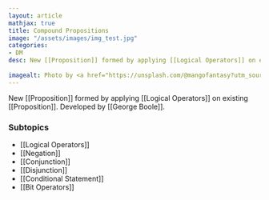 ```yaml
---
layout: article
mathjax: true
title: Compound Propositions
image: "/assets/images/img_test.jpg"
categories:
- DM
desc: New [[Proposition]] formed by applying [[Logical Operators]] on existing [[Proposition]].
 
imagealt: Photo by <a href="https://unsplash.com/@mangofantasy?utm_source=unsplash&utm_medium=referral&utm_content=creditCopyText">Tim Johnson</a> on <a href="https://unsplash.com/s/photos/logic?utm_source=unsplash&utm_medium=referral&utm_content=creditCopyText">Unsplash</a>
---
```

New [[Proposition]] formed by applying [[Logical Operators]] on existing [[Proposition]].
Developed by [[George Boole]].

### Subtopics
- [[Logical Operators]]
- [[Negation]]
- [[Conjunction]]
- [[Disjunction]]
- [[Conditional Statement]]
- [[Bit Operators]]